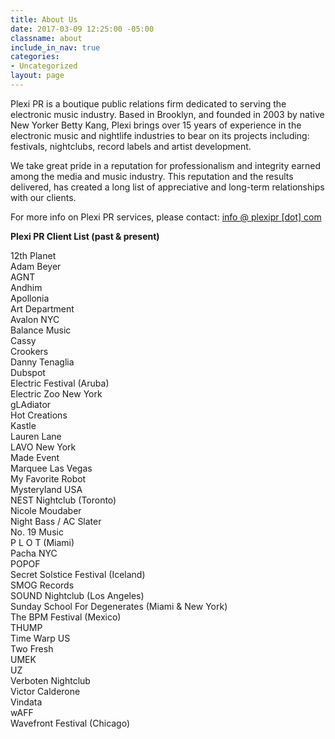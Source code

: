 ```yaml
---
title: About Us
date: 2017-03-09 12:25:00 -05:00
classname: about
include_in_nav: true
categories:
- Uncategorized
layout: page
---
```


Plexi PR is a boutique public relations firm dedicated to serving the electronic music industry. Based in Brooklyn, and founded in 2003 by native New Yorker Betty Kang, Plexi brings over 15 years of experience in the electronic music and nightlife industries to bear on its projects including: festivals, nightclubs, record labels and artist development.

We take great pride in a reputation for professionalism and integrity earned among the media and music industry. This reputation and the results delivered, has created a long list of appreciative and long-term relationships with our clients.

For more info on Plexi PR services, please contact: [info @ plexipr \[dot\] com](mailto:info@plexipr.com)

**Plexi PR Client List (past & present)**

12th Planet  
Adam Beyer  
AGNT  
Andhim  
Apollonia  
Art Department  
Avalon NYC  
Balance Music  
Cassy  
Crookers  
Danny Tenaglia  
Dubspot  
Electric Festival (Aruba)  
Electric Zoo New York  
gLAdiator  
Hot Creations  
Kastle  
Lauren Lane  
LAVO New York  
Made Event  
Marquee Las Vegas  
My Favorite Robot  
Mysteryland USA  
NEST Nightclub (Toronto)  
Nicole Moudaber  
Night Bass / AC Slater  
No. 19 Music  
P L O T (Miami)  
Pacha NYC  
POPOF  
Secret Solstice Festival (Iceland)  
SMOG Records  
SOUND Nightclub (Los Angeles)  
Sunday School For Degenerates (Miami & New York)  
The BPM Festival (Mexico)  
THUMP  
Time Warp US  
Two Fresh  
UMEK  
UZ  
Verboten Nightclub  
Victor Calderone  
Vindata  
wAFF  
Wavefront Festival (Chicago)  


<script type="text/javascript" src="http://signup.ymlp.com/signup.js?id=guhmybqgmgm"></script>